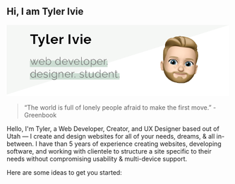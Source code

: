 ## Hi, I am Tyler Ivie
![GitHub Header of Me](/gitHub-headerV1.png?raw=true)


> “The world is full of lonely people afraid to make the first move.”
> -Greenbook

Hello, I'm Tyler, a Web Developer, Creator, and UX Designer based out of Utah — I create and design websites for all of your needs, dreams, & all in-between. I have than 5 years of experience creating websites, developing software, and working with clientele to structure a site specific to their needs without compromising usability & multi-device support.

Here are some ideas to get you started:

<!--
**tivie001/tivie001** is a ✨ _special_ ✨ repository because its `README.md` (this file) appears on your GitHub profile.


- 🔭 I’m currently working on ...
- 🌱 I’m currently learning ...
- 👯 I’m looking to collaborate on ...
- 🤔 I’m looking for help with ...
- 💬 Ask me about ...
- 📫 How to reach me: ...
- 😄 Pronouns: ...
- ⚡ Fun fact: ...
-->
